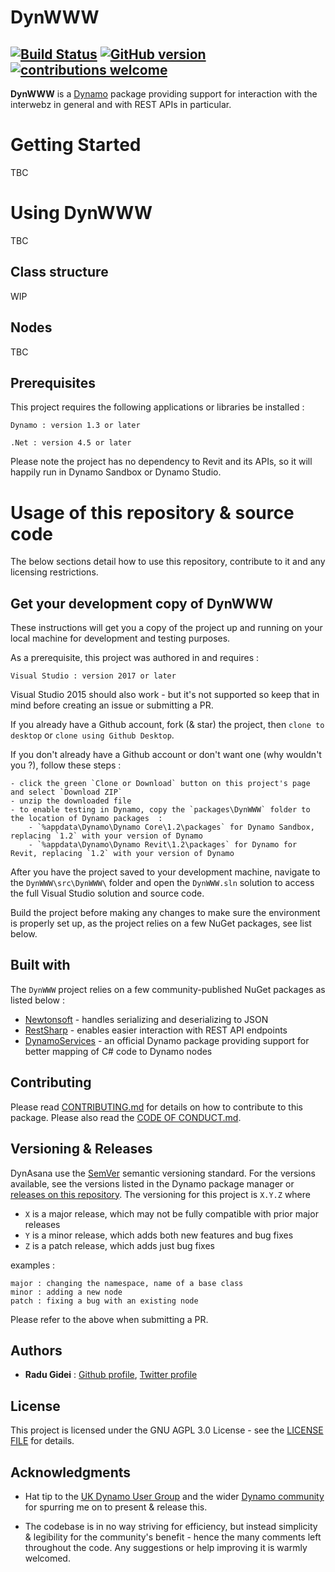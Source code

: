 # DynWWW
[![Build Status](https://travis-ci.org/radumg/DynWWW.svg?branch=master)](https://travis-ci.org/radumg/DynWWW) [![GitHub version](https://badge.fury.io/gh/radumg%2FDynWWW.svg)](https://badge.fury.io/gh/radumg%2FDynWWW) [![contributions welcome](https://img.shields.io/badge/contributions-welcome-brightgreen.svg?style=flat)](https://github.com/radumg/DynWWW/blob/master/docs/CONTRIBUTING.md)
---
**DynWWW** is a [Dynamo](http://www.dynamobim.org) package providing support for interaction with the interwebz in general and with REST APIs in particular.

# Getting Started
TBC

# Using DynWWW
TBC

## Class structure
WIP

## Nodes
TBC

## Prerequisites

This project requires the following applications or libraries be installed :

```
Dynamo : version 1.3 or later
```
```
.Net : version 4.5 or later
```

Please note the project has no dependency to Revit and its APIs, so it will happily run in Dynamo Sandbox or Dynamo Studio.

# Usage of this repository & source code

The below sections detail how to use this repository, contribute to it and any licensing restrictions.

## Get your development copy of DynWWW

These instructions will get you a copy of the project up and running on your local machine for development and testing purposes.

As a prerequisite, this project was authored in and requires :
```
Visual Studio : version 2017 or later
```

Visual Studio 2015 should also work - but it's not supported so keep that in mind before creating an issue or submitting a PR.

If you already have a Github account, fork (& star) the project, then `clone to desktop` or `clone using Github Desktop`.

If you don't already have a Github account or don't want one (why wouldn't you ?), follow these steps :
```
- click the green `Clone or Download` button on this project's page and select `Download ZIP`
- unzip the downloaded file
- to enable testing in Dynamo, copy the `packages\DynWWW` folder to the location of Dynamo packages  :
    - `%appdata\Dynamo\Dynamo Core\1.2\packages` for Dynamo Sandbox, replacing `1.2` with your version of Dynamo
    - `%appdata\Dynamo\Dynamo Revit\1.2\packages` for Dynamo for Revit, replacing `1.2` with your version of Dynamo
```

After you have the project saved to your development machine, navigate to the `DynWWW\src\DynWWW\` folder and open the `DynWWW.sln` solution to access the full Visual Studio solution and source code. 

Build the project before making any changes to make sure the environment is properly set up, as the project relies on a few NuGet packages, see list below.

## Built with

The `DynWWW` project relies on a few community-published NuGet packages as listed below :
* [Newtonsoft](https://www.nuget.org/packages/newtonsoft.json/) - handles serializing and deserializing to JSON
* [RestSharp](https://www.nuget.org/packages/RestSharp/) - enables easier interaction with REST API endpoints
* [DynamoServices](https://www.nuget.org/packages/DynamoVisualProgramming.DynamoServices/2.0.0-beta4066) - an official Dynamo package providing support for better mapping of C# code to Dynamo nodes

## Contributing

Please read [CONTRIBUTING.md](https://github.com/radumg/DynWWW/blob/master/docs/CONTRIBUTING.md) for details on how to contribute to this package. Please also read the [CODE OF CONDUCT.md](https://github.com/radumg/DynWWW/blob/master/docs/CODE_OF_CONDUCT.md).

## Versioning & Releases

DynAsana use the [SemVer](http://semver.org/) semantic versioning standard.
For the versions available, see the versions listed in the Dynamo package manager or [releases on this repository](https://github.com/radumg/DynWWW/releases).
The versioning for this project is `X.Y.Z` where
- `X` is a major release, which may not be fully compatible with prior major releases
- `Y` is a minor release, which adds both new features and bug fixes
- `Z` is a patch release, which adds just bug fixes

examples :
```
major : changing the namespace, name of a base class
minor : adding a new node
patch : fixing a bug with an existing node
```

Please refer to the above when submitting a PR.

## Authors

* **Radu Gidei** : [Github profile](https://github.com/radumg), [Twitter profile](https://twitter.com/radugidei)

## License

This project is licensed under the GNU AGPL 3.0 License - see the [LICENSE FILE](https://github.com/radumg/DynWWW/blob/master/LICENSE) for details.

## Acknowledgments

* Hat tip to the [UK Dynamo User Group](http://www.twitter.com/ukdynug) and the wider [Dynamo community](http://www.dynamobim.org) for spurring me on to present & release this.

* The codebase is in no way striving for efficiency, but instead simplicity & legibility for the community's benefit - hence the many comments left throughout the code. Any suggestions or help improving it is warmly welcomed.
